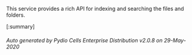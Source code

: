 






This service provides a rich API for indexing and searching the files and folders.

[:summary]

###### Auto generated by Pydio Cells Enterprise Distribution v2.0.8 on 29-May-2020
